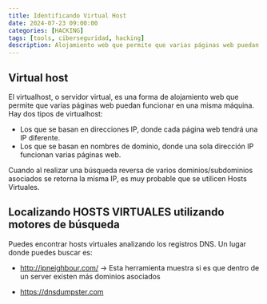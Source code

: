 ```yaml
---
title: Identificando Virtual Host
date: 2024-07-23 09:00:00 
categories: [HACKING]
tags: [tools, ciberseguridad, hacking]
description: Alojamiento web que permite que varias páginas web puedan funcionar en una misma máquina
---
```



## Virtual host

El virtualhost, o servidor virtual, es una forma de alojamiento web que permite que varias páginas web puedan funcionar en una misma máquina. Hay dos tipos de virtualhost:

- Los que se basan en direcciones IP, donde cada página web tendrá una IP diferente.
- Los que se basan en nombres de dominio, donde una sola dirección IP funcionan varias páginas web.

Cuando al realizar una búsqueda reversa de varios dominios/subdominios asociados se retorna la misma IP, es muy probable que se utilicen Hosts Virtuales.

## Localizando HOSTS VIRTUALES utilizando motores de búsqueda

Puedes encontrar hosts virtuales analizando los registros DNS. Un lugar donde puedes buscar es:

- http://ipneighbour.com/ -> Esta herramienta muestra si es que dentro de un server existen más dominios asociados
 	
- https://dnsdumpster.com
